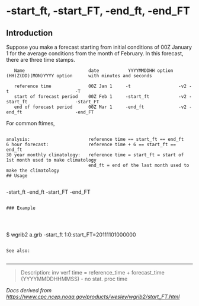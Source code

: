 # -start_ft, -start_FT, -end_ft, -end_FT

## Introduction

Suppose you make a forecast starting from initial conditions of 00Z January 1 for the average
conditions from the month of February. In this forecast, there are three time stamps.

```
   Name                        date           YYYYMMDDHH option  (HH)Z(DD)(MON)YYYY option      with minutes and seconds

   reference time              00Z Jan 1     -t                  -v2 -t                         -T
   start of forecast period    00Z Feb 1     -start_ft           -v2 -start_ft                  -start_FT
   end of forecast period      00Z Mar 1     -end_ft             -v2 -end_ft                    -end_FT
```

For common ftimes,

```

analysis:                      reference time == start_ft == end_ft
6 hour forecast:               reference time + 6 == start_ft == end_ft
30 year monthly climatology:   reference time = start_ft = start of 1st month used to make climatology
                               end_ft = end of the last month used to make the climatology
## Usage


```

-start_ft
-end_ft
-start_FT
-end_FT

```

### Example




```

$ wgrib2 a.grb -start_ft
1:0:start_FT=20111101000000

```

See also:


```

---

> Description: inv verf time = reference_time + forecast_time (YYYYMMDDHHMMSS) - no stat. proc time

_Docs derived from <https://www.cpc.ncep.noaa.gov/products/wesley/wgrib2/start_FT.html>_
